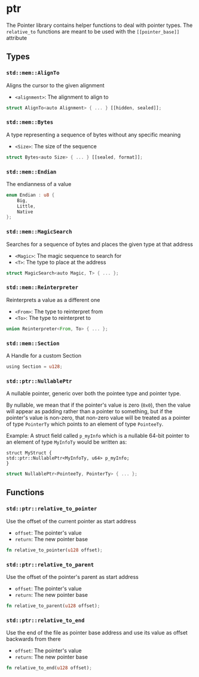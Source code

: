 # ptr
The Pointer library contains helper functions to deal with pointer types.
The `relative_to` functions are meant to be used with the `[[pointer_base]]` attribute


## Types

### `std::mem::AlignTo`

Aligns the cursor to the given alignment
- `<alignment>`: The alignment to align to

```rust
struct AlignTo<auto Alignment> { ... } [[hidden, sealed]];
```
### `std::mem::Bytes`

A type representing a sequence of bytes without any specific meaning
- `<Size>`: The size of the sequence

```rust
struct Bytes<auto Size> { ... } [[sealed, format]];
```
### `std::mem::Endian`

The endianness of a value

```rust
enum Endian : u8 {
    Big,
    Little,
    Native
};
```
### `std::mem::MagicSearch`

Searches for a sequence of bytes and places the given type at that address
- `<Magic>`: The magic sequence to search for
- `<T>`: The type to place at the address

```rust
struct MagicSearch<auto Magic, T> { ... };
```
### `std::mem::Reinterpreter`

Reinterprets a value as a different one
- `<From>`: The type to reinterpret from
- `<To>`: The type to reinterpret to

```rust
union Reinterpreter<From, To> { ... };
```
### `std::mem::Section`

A Handle for a custom Section

```rust
using Section = u128;
```
### `std::ptr::NullablePtr`

A nullable pointer, generic over both the pointee type and pointer type.

By nullable, we mean that if the pointer's value is zero (`0x0`), then the
value will appear as padding rather than a pointer to something, but
if the pointer's value is non-zero, that non-zero value will be treated as
a pointer of type `PointerTy` which points to an element of type `PointeeTy`.

Example:
A struct field called `p_myInfo` which is a nullable 64-bit pointer to an
element of type `MyInfoTy` would be written as:
```
struct MyStruct {
std::ptr::NullablePtr<MyInfoTy, u64> p_myInfo;
}
```

```rust
struct NullablePtr<PointeeTy, PointerTy> { ... };
```


## Functions

### `std::ptr::relative_to_pointer`

Use the offset of the current pointer as start address
- `offset`: The pointer's value
- `return`: The new pointer base


```rust
fn relative_to_pointer(u128 offset);
```

### `std::ptr::relative_to_parent`

Use the offset of the pointer's parent as start address
- `offset`: The pointer's value
- `return`: The new pointer base


```rust
fn relative_to_parent(u128 offset);
```

### `std::ptr::relative_to_end`

Use the end of the file as pointer base address and use its value as offset backwards from there
- `offset`: The pointer's value
- `return`: The new pointer base


```rust
fn relative_to_end(u128 offset);
```

